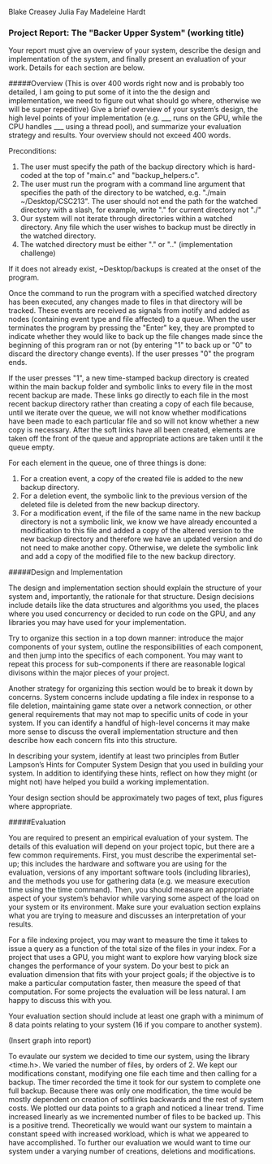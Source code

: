 Blake Creasey
Julia Fay
Madeleine Hardt

### Project Report: The "Backer Upper System" (working title)

Your report must give an overview of your system, describe the design and implementation of the system, and finally present an evaluation of your work. Details for each section are below.

#####Overview (This is over 400 words right now and is probably too detailed, I am going to put some of it into the the design and implementation, we need to figure out what should go where, otherwise we will be super repeditive)
Give a brief overview of your system’s design, the high level points of your implementation (e.g. ___ runs on the GPU, while the CPU handles ___ using a thread pool), and summarize your evaluation strategy and results.
Your overview should not exceed 400 words.

Preconditions: 
1. The user must specify the path of the backup directory which is hard-coded at the top of "main.c" and "backup_helpers.c".
2. The user must run the program with a command line argument that specifies the path of the directory to be watched, e.g. "./main ~/Desktop/CSC213". The user should not end the path for the watched directory with a slash, for example, write "." for current directory not "./"
3. Our system will not iterate through directories within a watched directory. Any file which the user wishes to backup must be directly in the watched directory.
4. The watched directory must be either "." or ".." (implementation challenge)

If it does not already exist, ~Desktop/backups is created at the onset of the program. 

Once the command to run the program with a specified watched directory has been executed, any changes made to files in that directory will be tracked. These events are received as signals from inotify and added as nodes (containing event type and file affected) to a queue. When the user terminates the program by pressing the "Enter" key, they are prompted to indicate whether they would like to back up the file changes made since the beginning of this program ran or not (by entering "1" to back up or "0" to discard the directory change events). If the user presses "0" the program ends.

If the user presses "1", a new time-stamped backup directory is created within the main backup folder and symbolic links to every file in the most recent backup are made. These links go directly to each file in the most recent backup directory rather than creating a copy of each file because, until we iterate over the queue, we will not know whether modifications have been made to each particular file and so will not know whether a new copy is necessary. After the soft links have all been created, elements are taken off the front of the queue and appropriate actions are taken until it the queue empty.

For each element in the queue, one of three things is done:
1. For a creation event, a copy of the created file is added to the new backup directory. 
2. For a deletion event, the symbolic link to the previous version of the deleted file is deleted from the new backup directory.
3. For a modification event, if the file of the same name in the new backup directory is not a symbolic link, we know we have already encounted a modification to this file and added a copy of the altered version to the new backup directory and therefore we have an updated version and do not need to make another copy. Otherwise, we delete the symbolic link and add a copy of the modified file to the new backup directory.


#####Design and Implementation

The design and implementation section should explain the structure of your system and, importantly, the rationale for that structure. Design decisions include details like the data structures and algorithms you used, the places where you used concurrency or decided to run code on the GPU, and any libraries you may have used for your implementation.

Try to organize this section in a top down manner: introduce the major components of your system, outline the responsibilities of each component, and then jump into the specifics of each component. You may want to repeat this process for sub-components if there are reasonable logical divisons within the major pieces of your project.

Another strategy for organizing this section would be to break it down by concerns. System concerns include updating a file index in response to a file deletion, maintaining game state over a network connection, or other general requirements that may not map to specific units of code in your system. If you can identify a handful of high-level concerns it may make more sense to discuss the overall implementation structure and then describe how each concern fits into this structure.

In describing your system, identify at least two principles from Butler Lampson’s Hints for Computer System Design that you used in building your system. In addition to identifying these hints, reflect on how they might (or might not) have helped you build a working implementation.

Your design section should be approximately two pages of text, plus figures where appropriate.

#####Evaluation

You are required to present an empirical evaluation of your system. The details of this evaluation will depend on your project topic, but there are a few common requirements. First, you must describe the experimental set-up; this includes the hardware and software you are using for the evaluation, versions of any important software tools (including libraries), and the methods you use for gathering data (e.g. we measure execution time using the time command). Then, you should measure an appropriate aspect of your system’s behavior while varying some aspect of the load on your system or its environment. Make sure your evaluation section explains what you are trying to measure and discusses an interpretation of your results.

For a file indexing project, you may want to measure the time it takes to issue a query as a function of the total size of the files in your index. For a project that uses a GPU, you might want to explore how varying block size changes the performance of your system. Do your best to pick an evaluation dimension that fits with your project goals; if the objective is to make a particular computation faster, then measure the speed of that computation. For some projects the evaluation will be less natural. I am happy to discuss this with you.

Your evaluation section should include at least one graph with a minimum of 8 data points relating to your system (16 if you compare to another system).

(Insert graph into report)

To evaulate our system we decided to time our system, using the library <time.h>. We varied the number of files, by orders of 2. We kept our modifications constant, modifying one file each time and then calling for a backup. The timer recorded the time it took for our system to complete one full backup. Because there was only one modification, the time would be mostly dependent on creation of softlinks backwards and the rest of system costs. We plotted our data points to a graph and noticed a linear trend. Time increased linearly as we incremented number of files to be backed up. This is a positive trend. Theoretically we would want our system to maintain a constant speed with increased workload, which is what we appeared to have accomplished. To further our evaluation we would want to time our system under a varying number of creations, deletions and modifications.  

